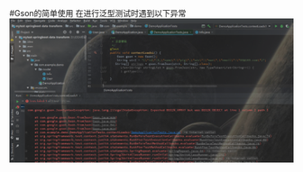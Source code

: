 #Gson的简单使用
在进行泛型测试时遇到以下异常
![image](https://github.com/HuaDaCat/mytest-springboot-data-transform/blob/master/Gson%E6%B3%9B%E5%9E%8B%E6%B5%8B%E8%AF%95%E5%BC%82%E5%B8%B8.PNG)

